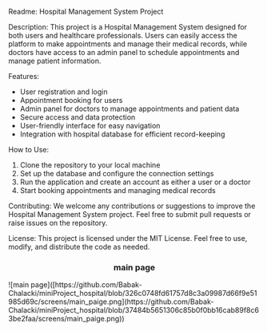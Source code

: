 Readme:
Hospital Management System Project

Description:
This project is a Hospital Management System designed for both users and healthcare professionals. Users can easily access the platform to make appointments and manage their medical records, while doctors have access to an admin panel to schedule appointments and manage patient information.

Features:
- User registration and login
- Appointment booking for users
- Admin panel for doctors to manage appointments and patient data
- Secure access and data protection
- User-friendly interface for easy navigation
- Integration with hospital database for efficient record-keeping

How to Use:
1. Clone the repository to your local machine
2. Set up the database and configure the connection settings
3. Run the application and create an account as either a user or a doctor
4. Start booking appointments and managing medical records

Contributing:
We welcome any contributions or suggestions to improve the Hospital Management System project. Feel free to submit pull requests or raise issues on the repository.

License:
This project is licensed under the MIT License. Feel free to use, modify, and distribute the code as needed.

<h3 align="center">main page</h3>
![main page]([https://github.com/Babak-Chalacki/miniProject_hospital/blob/326c0748fd61757d8c3a09987d66f9e51985d69c/screens/main_paige.png](https://github.com/Babak-Chalacki/miniProject_hospital/blob/37484b5651306c85b0f0bb16cab89f8c63be2faa/screens/main_paige.png))


